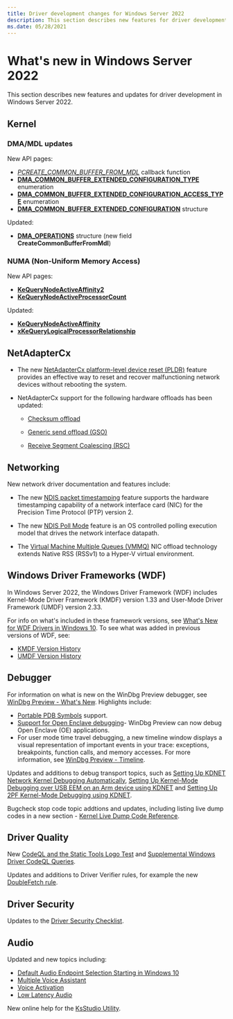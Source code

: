 ```yaml
---
title: Driver development changes for Windows Server 2022
description: This section describes new features for driver development in Windows 10.
ms.date: 05/28/2021
---
```


# What's new in Windows Server 2022

This section describes new features and updates for driver development in Windows Server 2022.

## Kernel 

### DMA/MDL updates

New API pages:

* [*PCREATE_COMMON_BUFFER_FROM_MDL*](/windows-hardware/drivers/ddi/wdm/nc-wdm-pcreate-common-buffer-from-mdl) callback function
* [**DMA_COMMON_BUFFER_EXTENDED_CONFIGURATION_TYPE**](/windows-hardware/drivers/ddi/wdm/ne-wdm-_dma_common_buffer_extended_configuration_type) enumeration
* [**DMA_COMMON_BUFFER_EXTENDED_CONFIGURATION_ACCESS_TYPE**](/windows-hardware/drivers/ddi/wdm/ne-wdm-dma_common_buffer_extended_configuration_access_type) enumeration
* [**DMA_COMMON_BUFFER_EXTENDED_CONFIGURATION**](/windows-hardware/drivers/ddi/wdm/ns-wdm-dma_common_buffer_extended_configuration) structure

Updated:

* [**DMA_OPERATIONS**](/windows-hardware/drivers/ddi/wdm/ns-wdm-_dma_operations) structure (new field **CreateCommonBufferFromMdl**)

### NUMA (Non-Uniform Memory Access)

New API pages:

* [**KeQueryNodeActiveAffinity2**](/windows-hardware/drivers/ddi/wdm/nf-wdm-kequerynodeactiveaffinity2)
* [**KeQueryNodeActiveProcessorCount**](/windows-hardware/drivers/ddi/wdm/nf-wdm-kequerynodeactiveprocessorcount)

Updated:

* [**KeQueryNodeActiveAffinity**](/windows-hardware/drivers/ddi/wdm/nf-wdm-kequerynodeactiveaffinity)
* [**xKeQueryLogicalProcessorRelationship**](/windows-hardware/drivers/ddi/wdm/nf-wdm-kequerylogicalprocessorrelationship)


## NetAdapterCx

* The new [NetAdapterCx platform-level device reset (PLDR)](./netcx/platform-level-device-reset.md) feature provides an effective way to reset and recover malfunctioning network devices without rebooting the system.

* NetAdapterCx support for the following hardware offloads has been updated:

    * [Checksum offload](./netcx/checksum-offload.md)

    *  [Generic send offload (GSO)](./netcx/gso-offload.md)

    * [Receive Segment Coalescing (RSC)](./netcx/rsc-offload.md)

## Networking

New network driver documentation and features include:

* The new [NDIS packet timestamping](./network/overview-of-ndis-packet-timestamping.md) feature supports the hardware timestamping capability of a network interface card (NIC) for the Precision Time Protocol (PTP) version 2.

* The new [NDIS Poll Mode](/windows-hardware/drivers/ddi/poll) feature is an OS controlled polling execution model that drives the network interface datapath.

* The [Virtual Machine Multiple Queues (VMMQ)](./network/overview-of-virtual-machine-multiple-queues.md) NIC offload technology extends Native RSS (RSSv1) to a Hyper-V virtual environment.

## Windows Driver Frameworks (WDF)

In Windows Server 2022, the Windows Driver Framework (WDF) includes Kernel-Mode Driver Framework (KMDF) version 1.33 and User-Mode Driver Framework (UMDF) version 2.33.

For info on what's included in these framework versions, see [What's New for WDF Drivers in Windows 10](./wdf/index.md).
To see what was added in previous versions of WDF, see:

* [KMDF Version History](./wdf/kmdf-version-history.md)
* [UMDF Version History](./wdf/umdf-version-history.md)

## Debugger

For information on what is new on the WinDbg Preview debugger, see [WinDbg Preview - What's New](./debugger/windbg-what-is-new-preview.md). Highlights include:

- [Portable PDB Symbols](./debugger/symbols-portable-pdb.md) support.
- [Support for Open Enclave debugging](./debugger/open-enclave-debugging.md)- WinDbg Preview can now debug Open Enclave (OE) applications.
- For user mode time travel debugging, a new timeline window displays a visual representation of important events in your trace: exceptions, breakpoints, function calls, and memory accesses. For more information, see [WinDbg Preview - Timeline](./debuggercmds/windbg-timeline-preview.md).

Updates and additions to debug transport topics, such as [Setting Up KDNET Network Kernel Debugging Automatically](./debugger/setting-up-a-network-debugging-connection-automatically.md), [Setting Up Kernel-Mode Debugging over USB EEM on an Arm device using KDNET](./debugger/setting-up-kernel-mode-debugging-over-usb-eem-arm-kdnet.md) and [Setting Up 2PF Kernel-Mode Debugging using KDNET](./debugger/setting-up-kernel-mode-debugging-using-2pf.md).

Bugcheck stop code topic addtions and updates, including listing live dump codes in a new section - 
[Kernel Live Dump Code Reference](./debugger/bug-check-code-reference-live-dump.md).


## Driver Quality

New [CodeQL and the Static Tools Logo Test](./devtest/static-tools-and-codeql.md) and [Supplemental Windows Driver CodeQL Queries](./devtest/codeql-windows-driver-rules.md).

Updates and additions to Driver Verifier rules, for example the new [DoubleFetch rule](./devtest/wdm-doublefetch.md). 

## Driver Security

Updates to the [Driver Security Checklist](./driversecurity/driver-security-checklist.md).

## Audio

Updated and new topics including:

- [Default Audio Endpoint Selection Starting in Windows 10](./audio/default-audio-endpoint-selection.md)
- [Multiple Voice Assistant](./audio/voice-activation-mva.md)
- [Voice Activation](./audio/voice-activation.md)
- [Low Latency Audio](./audio/low-latency-audio.md)

New online help for the [KsStudio Utility](./audio/ksstudio-utility.md).

